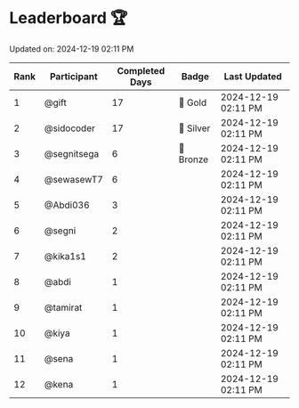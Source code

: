 # Leaderboard 🏆

Updated on: 2024-12-19 02:11 PM

| Rank | Participant       | Completed Days | Badge      | Last Updated         |
|------|-------------------|----------------|------------|----------------------|
| 1    | @gift             | 17             | 🏅 Gold     | 2024-12-19 02:11 PM |
| 2    | @sidocoder        | 17             | 🥈 Silver   | 2024-12-19 02:11 PM |
| 3    | @segnitsega       | 6              | 🥉 Bronze   | 2024-12-19 02:11 PM |
| 4    | @sewasewT7        | 6              |            | 2024-12-19 02:11 PM |
| 5    | @Abdi036          | 3              |            | 2024-12-19 02:11 PM |
| 6    | @segni            | 2              |            | 2024-12-19 02:11 PM |
| 7    | @kika1s1          | 2              |            | 2024-12-19 02:11 PM |
| 8    | @abdi             | 1              |            | 2024-12-19 02:11 PM |
| 9    | @tamirat          | 1              |            | 2024-12-19 02:11 PM |
| 10   | @kiya             | 1              |            | 2024-12-19 02:11 PM |
| 11   | @sena             | 1              |            | 2024-12-19 02:11 PM |
| 12   | @kena             | 1              |            | 2024-12-19 02:11 PM |
